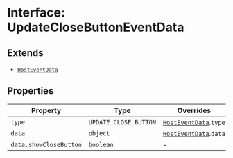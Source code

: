 # Interface: UpdateCloseButtonEventData

## Extends

- [`HostEventData`](host-event-data.md)

## Properties

| Property | Type | Overrides |
| ------ | ------ | ------ |
| `type` | `UPDATE_CLOSE_BUTTON` | [`HostEventData`](host-event-data.md).`type` |
| `data` | `object` | [`HostEventData`](host-event-data.md).`data` |
| `data.showCloseButton` | `boolean` | - |

